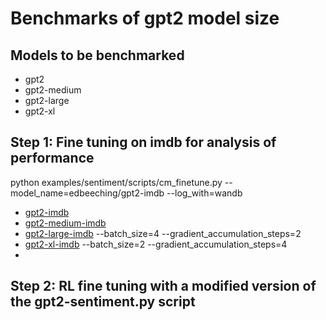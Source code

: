 # Benchmarks of gpt2 model size 

## Models to be benchmarked
- gpt2
- gpt2-medium
- gpt2-large
- gpt2-xl

## Step 1: Fine tuning on imdb for analysis of performance
python examples/sentiment/scripts/cm_finetune.py --model_name=edbeeching/gpt2-imdb --log_with=wandb
- [gpt2-imdb](https://huggingface.co/edbeeching/gpt2-imdb) 
- [gpt2-medium-imdb](https://huggingface.co/edbeeching/gpt2-medium-imdb)
- [gpt2-large-imdb](https://huggingface.co/edbeeching/gpt2-large-imdb)  --batch_size=4 --gradient_accumulation_steps=2
- [gpt2-xl-imdb](https://huggingface.co/edbeeching/gpt2-xl-imdb)  --batch_size=2 --gradient_accumulation_steps=4
- 
## Step 2: RL fine tuning with a modified version of the gpt2-sentiment.py script